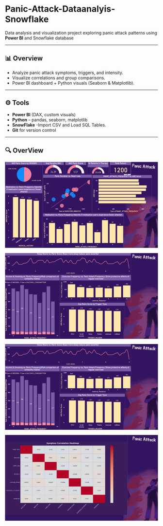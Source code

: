 # Panic-Attack-Dataanalyis-Snowflake


Data analysis and visualization project exploring panic attack patterns using **Power BI** and Snowflake database

---

## 📊 Overview
- Analyze panic attack symptoms, triggers, and intensity.  
- Visualize correlations and group comparisons. 
- Power BI dashboard + Python visuals (Seaborn & Matplotlib).

---

## ⚙️ Tools
- **Power BI** (DAX, custom visuals)  
- **Python** – pandas, seaborn, matplotlib
- **SnowFlake** -Import CSV and Load SQL Tables.
- **Git** for version control

---


## 🔍 OverView

![Medical Composite Analysis](https://github.com/rehamessa/Panic-Attack-Dataanalyis-Snowflake/blob/main/Images/Medical%20Composite%20View.png)

![life style Impact Analysis](https://github.com/rehamessa/Panic-Attack-Dataanalyis-Snowflake/blob/main/Images/Lifestyle%20Impact%20View.png)

![Lifestyle Impact View](https://github.com/rehamessa/Panic-Attack-Dataanalyis-Snowflake/blob/main/Images/Lifestyle%20Impact%20View.png)

![HeatMap](https://github.com/rehamessa/Panic-Attack-Dataanalyis-Snowflake/blob/main/Images/HeatMap%20Symptom.png)





